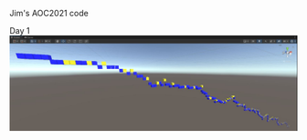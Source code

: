 Jim's AOC2021 code

Day 1
![day 1](https://github.com/jimb-cc/aoc/raw/master/readme/aoc1a.JPG?raw=true)